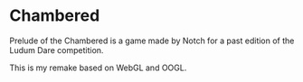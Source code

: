 Chambered
=========

Prelude of the Chambered is a game made by Notch for a past edition of the Ludum Dare competition.

This is my remake based on WebGL and OOGL.
